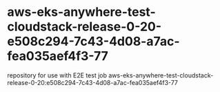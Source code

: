 # aws-eks-anywhere-test-cloudstack-release-0-20-e508c294-7c43-4d08-a7ac-fea035aef4f3-77
repository for use with E2E test job aws-eks-anywhere-test-cloudstack-release-0-20:e508c294-7c43-4d08-a7ac-fea035aef4f3-77
